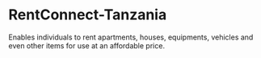 # RentConnect-Tanzania
Enables individuals to rent apartments,  houses, equipments,  vehicles and even other items for use at an affordable price.
